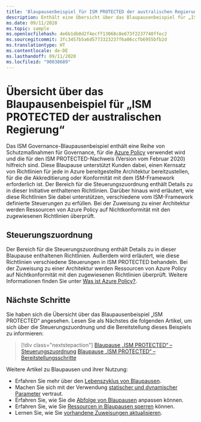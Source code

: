 ```yaml
---
title: 'Blaupausenbeispiel für ISM PROTECTED der australischen Regierung: Übersicht'
description: Enthält eine Übersicht über das Blaupausenbeispiel für „ISM PROTECTED der australischen Regierung“. Dieses Blaupausenbeispiel unterstützt Kunden bei der Bewertung spezifischer ISM PROTECTED-Steuerungen.
ms.date: 09/11/2020
ms.topic: sample
ms.openlocfilehash: 4e6b1db0d2f4ecff13068c8e673f2237740ffec2
ms.sourcegitcommit: 3fc3457b5a6d5773323237f6a06ccfb6955bfb2d
ms.translationtype: HT
ms.contentlocale: de-DE
ms.lasthandoff: 09/11/2020
ms.locfileid: "90038689"
---
```

# <a name="overview-of-the-australian-government-ism-protected-blueprint-sample"></a>Übersicht über das Blaupausenbeispiel für „ISM PROTECTED der australischen Regierung“

Das ISM Governance-Blaupausenbeispiel enthält eine Reihe von Schutzmaßnahmen für Governance, für die [Azure Policy](../../../policy/overview.md) verwendet wird und die für den ISM PROTECTED-Nachweis (Version vom Februar 2020) hilfreich sind. Diese Blaupause unterstützt Kunden dabei, einen Kernsatz von Richtlinien für jede in Azure bereitgestellte Architektur bereitzustellen, für die die Akkreditierung oder Konformität mit dem ISM-Framework erforderlich ist. Der Bereich für die Steuerungszuordnung enthält Details zu in dieser Initiative enthaltenen Richtlinien. Darüber hinaus wird erläutert, wie diese Richtlinien Sie dabei unterstützen, verschiedene vom ISM-Framework definierte Steuerungen zu erfüllen. Bei der Zuweisung zu einer Architektur werden Ressourcen von Azure Policy auf Nichtkonformität mit den zugewiesenen Richtlinien überprüft.

## <a name="control-mapping"></a>Steuerungszuordnung

Der Bereich für die Steuerungszuordnung enthält Details zu in dieser Blaupause enthaltenen Richtlinien. Außerdem wird erläutert, wie diese Richtlinien verschiedene Steuerungen in ISM PROTECTED behandeln. Bei der Zuweisung zu einer Architektur werden Ressourcen von Azure Policy auf Nichtkonformität mit den zugewiesenen Richtlinien überprüft. Weitere Informationen finden Sie unter [Was ist Azure Policy?](../../../policy/overview.md).

## <a name="next-steps"></a>Nächste Schritte

Sie haben sich die Übersicht über das Blaupausenbeispiel „ISM PROTECTED“ angesehen. Lesen Sie als Nächstes die folgenden Artikel, um sich über die Steuerungszuordnung und die Bereitstellung dieses Beispiels zu informieren:

> [!div class="nextstepaction"]
> [Blaupause „ISM PROTECTED“ – Steuerungszuordnung](./control-mapping.md)
> [Blaupause „ISM PROTECTED“ – Bereitstellungsschritte](./deploy.md)

Weitere Artikel zu Blaupausen und ihrer Nutzung:

- Erfahren Sie mehr über den [Lebenszyklus von Blaupausen](../../concepts/lifecycle.md).
- Machen Sie sich mit der Verwendung [statischer und dynamischer Parameter](../../concepts/parameters.md) vertraut.
- Erfahren Sie, wie Sie die [Abfolge von Blaupausen](../../concepts/sequencing-order.md) anpassen können.
- Erfahren Sie, wie Sie [Ressourcen in Blaupausen sperren](../../concepts/resource-locking.md) können.
- Lernen Sie, wie Sie [vorhandene Zuweisungen aktualisieren](../../how-to/update-existing-assignments.md).